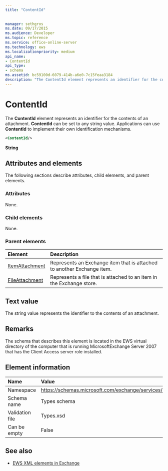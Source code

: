 ```yaml
---
title: "ContentId"
 
 
manager: sethgros
ms.date: 09/17/2015
ms.audience: Developer
ms.topic: reference
ms.service: office-online-server
ms.technology: ews
ms.localizationpriority: medium
api_name:
- ContentId
api_type:
- schema
ms.assetid: bc59100d-6079-414b-a6e0-7c15feaa3184
description: "The ContentId element represents an identifier for the contents of an attachment. ContentId can be set to any string value. Applications can use ContentId to implement their own identification mechanisms."
---
```


# ContentId

The **ContentId** element represents an identifier for the contents of an attachment. **ContentId** can be set to any string value. Applications can use **ContentId** to implement their own identification mechanisms. 
  
```xml
<ContentId/>
```

 **String**
## Attributes and elements

The following sections describe attributes, child elements, and parent elements.
  
### Attributes

None.
  
### Child elements

None.
  
### Parent elements

|**Element**|**Description**|
|:-----|:-----|
|[ItemAttachment](itemattachment.md) <br/> |Represents an Exchange item that is attached to another Exchange item.  <br/> |
|[FileAttachment](fileattachment.md) <br/> |Represents a file that is attached to an item in the Exchange store.  <br/> |
   
## Text value

The string value represents the identifier to the contents of an attachment.
  
## Remarks

The schema that describes this element is located in the EWS virtual directory of the computer that is running MicrosoftExchange Server 2007 that has the Client Access server role installed.
  
## Element information

|**Name**|**Value**|
|:-----|:-----|
|Namespace  <br/> |https://schemas.microsoft.com/exchange/services/2006/types  <br/> |
|Schema name  <br/> |Types schema  <br/> |
|Validation file  <br/> |Types.xsd  <br/> |
|Can be empty  <br/> |False  <br/> |
   
## See also



- [EWS XML elements in Exchange](ews-xml-elements-in-exchange.md)

